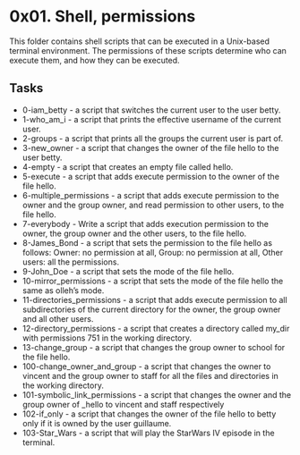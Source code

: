 # 0x01. Shell, permissions
This folder contains shell scripts that can be executed in a Unix-based terminal environment. The permissions of these scripts determine who can execute them, and how they can be executed.
## Tasks
- 0-iam_betty - a script that switches the current user to the user betty.
- 1-who_am_i - a script that prints the effective username of the current user.
- 2-groups -  a script that prints all the groups the current user is part of.
- 3-new_owner - a script that changes the owner of the file hello to the user betty.
- 4-empty -  a script that creates an empty file called hello.
- 5-execute -  a script that adds execute permission to the owner of the file hello.
- 6-multiple_permissions - a script that adds execute permission to the owner and the group owner, and read permission to other users, to the file hello.
- 7-everybody - Write a script that adds execution permission to the owner, the group owner and the other users, to the file hello.
- 8-James_Bond - a script that sets the permission to the file hello as follows: Owner: no permission at all, Group: no permission at all, Other users: all the permissions.
- 9-John_Doe - a script that sets the mode of the file hello.
- 10-mirror_permissions -  a script that sets the mode of the file hello the same as olleh’s mode.
- 11-directories_permissions - a script that adds execute permission to all subdirectories of the current directory for the owner, the group owner and all other users.
- 12-directory_permissions - a script that creates a directory called my_dir with permissions 751 in the working directory.
- 13-change_group - a script that changes the group owner to school for the file hello.
- 100-change_owner_and_group - a script that changes the owner to vincent and the group owner to staff for all the files and directories in the working directory.
- 101-symbolic_link_permissions - a script that changes the owner and the group owner of \_hello to vincent and staff respectively
- 102-if_only - a script that changes the owner of the file hello to betty only if it is owned by the user guillaume.
- 103-Star_Wars - a script that will play the StarWars IV episode in the terminal.
